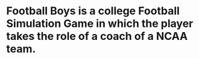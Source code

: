 # Football Boys is a college Football Simulation Game in which the player takes the role of a coach of a NCAA team.
